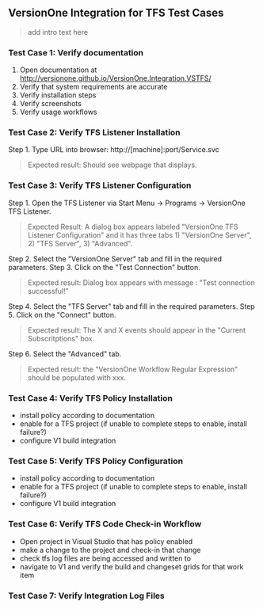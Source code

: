 ## VersionOne Integration for TFS Test Cases

> add intro text here

### Test Case 1: Verify documentation

1. Open documentation at http://versionone.github.io/VersionOne.Integration.VSTFS/
2. Verify that system requirements are accurate
3. Verify installation steps
4. Verify screenshots
5. Verify usage workflows


### Test Case 2: Verify TFS Listener Installation

Step 1.  Type URL into browser: http://[machine]:port/Service.svc
> Expected result: Should see webpage that displays.

### Test Case 3: Verify  TFS Listener Configuration

Step 1. Open the TFS Listener via Start Menu -> Programs -> VersionOne TFS Listener.
> Expected Result: A dialog box appears labeled "VersionOne TFS Listener Configuration" and it has three tabs 1) "VersionOne Server", 2) "TFS Server", 3) "Advanced".

Step 2. Select the "VersionOne Server" tab and fill in the required parameters.
Step 3. Click on the "Test Connection" button.
> Expected result: Dialog box appears with message : "Test connection successful!"

Step 4. Select the "TFS Server" tab and fill in the required parameters.
Step 5. Click on the "Connect" button.
> Expected result: The X and X events should appear in the "Current Subscritptions" box.

Step 6. Select the "Advanced" tab.
> Expected result: the "VersionOne Workflow Regular Expression" should be populated with xxx.


### Test Case 4: Verify TFS Policy Installation

- install policy according to documentation
- enable for a TFS project (if unable to complete steps to enable, install failure?)
- configure V1 build integration 

### Test Case 5: Verify TFS Policy Configuration

- install policy according to documentation
- enable for a TFS project (if unable to complete steps to enable, install failure?)
- configure V1 build integration 

### Test Case 6: Verify TFS Code Check-in Workflow

- Open project in Visual Studio that has policy enabled
- make a change to the project and check-in that change
- check tfs log files are being accessed and written to
- navigate to V1 and verify the build and changeset grids for that work item 

### Test Case 7: Verify Integration Log Files





